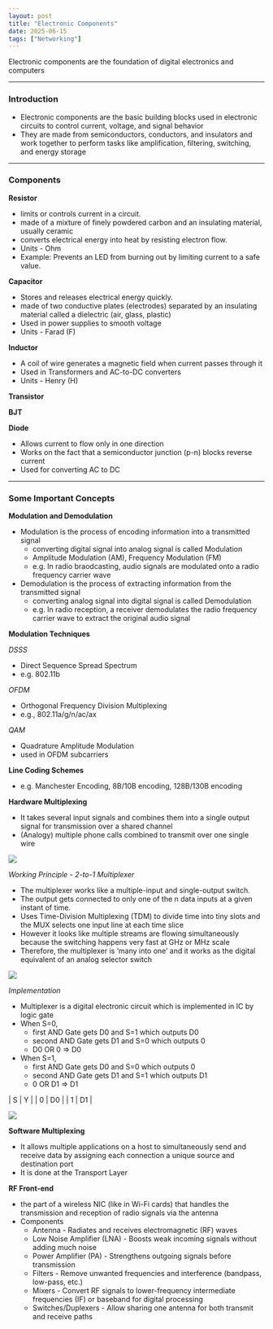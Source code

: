 ```yaml
---
layout: post
title: "Electronic Components"
date: 2025-06-15
tags: ["Networking"]
---
```


Electronic components are the foundation of digital electronics and computers

---
### Introduction

- Electronic components are the basic building blocks used in electronic circuits to control current, voltage, and signal behavior
- They are made from semiconductors, conductors, and insulators and work together to perform tasks like amplification, filtering, switching, and energy storage

---
### Components

**Resistor**

- limits or controls current in a circuit.
- made of a mixture of finely powdered carbon and an insulating material, usually ceramic
- converts electrical energy into heat by resisting electron flow.
- Units - Ohm
- Example: Prevents an LED from burning out by limiting current to a safe value.

**Capacitor**

- Stores and releases electrical energy quickly.
- made of two conductive plates (electrodes) separated by an insulating material called a dielectric (air, glass, plastic)
- Used in power supplies to smooth voltage
- Units - Farad (F)

**Inductor**

- A coil of wire generates a magnetic field when current passes through it
- Used in Transformers and AC-to-DC converters
- Units - Henry (H)

**Transistor**

**BJT**

**Diode**

- Allows current to flow only in one direction 
- Works on the fact that a semiconductor junction (p-n) blocks reverse current
- Used for converting AC to DC

---

### Some Important Concepts

**Modulation and Demodulation**

- Modulation is the process of encoding information into a transmitted signal
    - converting digital signal into analog signal is called Modulation
    - Amplitude Modulation (AM), Frequency Modulation (FM)
    - e.g. In radio braodcasting, audio signals are modulated onto a radio frequency carrier wave
- Demodulation is the process of extracting information from the transmitted signal
    - converting analog signal into digital signal is called Demodulation
    - e.g. In radio reception, a receiver demodulates the radio frequency carrier wave to extract the original audio signal

**Modulation Techniques**

_DSSS_

- Direct Sequence Spread Spectrum
- e.g. 802.11b

_OFDM_

- Orthogonal Frequency Division Multiplexing
- e.g., 802.11a/g/n/ac/ax

_QAM_

- Quadrature Amplitude Modulation
- used in OFDM subcarriers

**Line Coding Schemes**

- e.g. Manchester Encoding, 8B/10B encoding, 128B/130B encoding

**Hardware Multiplexing**

- It takes several input signals and combines them into a single output signal for transmission over a shared channel
- (Analogy) multiple phone calls combined to transmit over one single wire

<img src="{{site.url}}/images/networking/mux.png">

_Working Principle - 2-to-1 Multiplexer_
- The multiplexer works like a multiple-input and single-output switch. 
- The output gets connected to only one of the n data inputs at a given instant of time. 
- Uses Time-Division Multiplexing (TDM) to divide time into tiny slots and the MUX selects one input line at each time slice
- However it looks like multiple streams are flowing simultaneously because the switching happens very fast at GHz or MHz scale
- Therefore, the multiplexer is ‘many into one’ and it works as the digital equivalent of an analog selector switch

<img src="{{site.url}}/images/networking/mux_21.png">

_Implementation_
- Multiplexer is a digital electronic circuit which is implemented in IC by logic gate 
- When S=0,
    - first AND Gate gets D0 and S=1 which outputs D0
    - second AND Gate gets D1 and S=0 which outputs 0
    - D0 OR 0 => D0
- When S=1,
    - first AND Gate gets D0 and S=0 which outputs 0
    - second AND Gate gets D1 and S=1 which outputs D1
    - 0 OR D1 => D1

| S | Y |
| 0 | D0 |
| 1 | D1 |

<img src="{{site.url}}/images/networking/mux_21_logic_gate.png">

**Software Multiplexing**

- It allows multiple applications on a host to simultaneously send and receive data by assigning each connection a unique source and destination port
- It is done at the Transport Layer

**RF Front-end**

- the part of a wireless NIC (like in Wi-Fi cards) that handles the transmission and reception of radio signals via the antenna
- Components
    - Antenna - Radiates and receives electromagnetic (RF) waves
    - Low Noise Amplifier (LNA) - Boosts weak incoming signals without adding much noise
    - Power Amplifier (PA) - Strengthens outgoing signals before transmission
    - Filters - Remove unwanted frequencies and interference (bandpass, low-pass, etc.)
    - Mixers - Convert RF signals to lower-frequency intermediate frequencies (IF) or baseband for digital processing
    - Switches/Duplexers - Allow sharing one antenna for both transmit and receive paths
